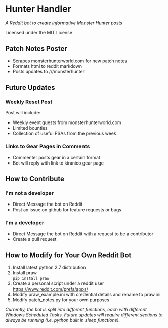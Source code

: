 # Hunter Handler
*A Reddit bot to create informative Monster Hunter posts*

Licensed under the MIT License.

## Patch Notes Poster
* Scrapes monsterhunterworld.com for new patch notes
* Formats html to reddit markdown
* Posts updates to /r/monsterhunter

## Future Updates

### Weekly Reset Post
Post will include: 
* Weekly event quests from monsterhunterworld.com
* Limited bounties
* Collection of useful PSAs from the previous week

### Links to Gear Pages in Comments
* Commenter posts gear in a certain format
* Bot will reply with link to kiranico gear page

## How to Contribute

### I'm not a developer
* Direct Message the bot on Reddit
* Post an issue on github for feature requests or bugs

### I'm a developer
* Direct Message the bot on Reddit with a request to be a contributor
* Create a pull request

## How to Modify for Your Own Reddit Bot
1. Install latest python 2.7 distribution
2. Install praw  
`pip install praw`
3. Create a personal script under a reddit user https://www.reddit.com/prefs/apps/
4. Modify praw_example.ini with credential details and rename to praw.ini
5. Modify patch_notes.py for your own purposes

*Currently, the bot is split into different functions, each with different Windows Scheduled Tasks.  Future updates will require different sections to always be running (i.e. python built in sleep functions).*

